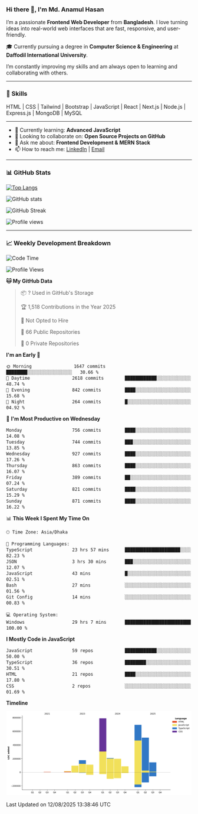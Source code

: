 ### Hi there 👋, I'm Md. Anamul Hasan

I’m a passionate **Frontend Web Developer** from **Bangladesh**. I love turning ideas into real-world web interfaces that are fast, responsive, and user-friendly.

🎓 Currently pursuing a degree in **Computer Science & Engineering** at **Daffodil International University**.

I’m constantly improving my skills and am always open to learning and collaborating with others.

---

### 🚀 Skills
HTML | CSS | Tailwind | Bootstrap | JavaScript | React | Next.js | Node.js | Express.js | MongoDB | MySQL 

---

- 🌱 Currently learning: **Advanced JavaScript**
- 👯 Looking to collaborate on: **Open Source Projects on GitHub**
- 💬 Ask me about: **Frontend Development & MERN Stack**
- 📫 How to reach me: [LinkedIn](https://www.linkedin.com/in/mdanamulhasan201) | [Email](mailto:anamulhasan3625@gmail.com)

---

### 📊 GitHub Stats

[![Top Langs](https://github-readme-stats.vercel.app/api/top-langs/?username=mdanamulhasan201&layout=compact)](https://github.com/anuraghazra/github-readme-stats)

![GitHub stats](https://github-readme-stats.vercel.app/api?username=mdanamulhasan201&show_icons=true&count_private=true&theme=tokyonight)

![GitHub Streak](https://streak-stats.demolab.com?user=mdanamulhasan201&theme=tokyonight)

![Profile views](https://gpvc.arturio.dev/mdanamulhasan201)

---

### 📈 Weekly Development Breakdown

<!--START_SECTION:waka-->
![Code Time](http://img.shields.io/badge/Code%20Time-556%20hrs%202%20mins-blue)

![Profile Views](http://img.shields.io/badge/Profile%20Views-0-blue)

**🐱 My GitHub Data** 

> 📦 ? Used in GitHub's Storage 
 > 
> 🏆 1,518 Contributions in the Year 2025
 > 
> 🚫 Not Opted to Hire
 > 
> 📜 66 Public Repositories 
 > 
> 🔑 0 Private Repositories 
 > 
**I'm an Early 🐤** 

```text
🌞 Morning                1647 commits        ████████░░░░░░░░░░░░░░░░░   30.66 % 
🌆 Daytime                2618 commits        ████████████░░░░░░░░░░░░░   48.74 % 
🌃 Evening                842 commits         ████░░░░░░░░░░░░░░░░░░░░░   15.68 % 
🌙 Night                  264 commits         █░░░░░░░░░░░░░░░░░░░░░░░░   04.92 % 
```
📅 **I'm Most Productive on Wednesday** 

```text
Monday                   756 commits         ████░░░░░░░░░░░░░░░░░░░░░   14.08 % 
Tuesday                  744 commits         ███░░░░░░░░░░░░░░░░░░░░░░   13.85 % 
Wednesday                927 commits         ████░░░░░░░░░░░░░░░░░░░░░   17.26 % 
Thursday                 863 commits         ████░░░░░░░░░░░░░░░░░░░░░   16.07 % 
Friday                   389 commits         ██░░░░░░░░░░░░░░░░░░░░░░░   07.24 % 
Saturday                 821 commits         ████░░░░░░░░░░░░░░░░░░░░░   15.29 % 
Sunday                   871 commits         ████░░░░░░░░░░░░░░░░░░░░░   16.22 % 
```


📊 **This Week I Spent My Time On** 

```text
🕑︎ Time Zone: Asia/Dhaka

💬 Programming Languages: 
TypeScript               23 hrs 57 mins      █████████████████████░░░░   82.23 % 
JSON                     3 hrs 30 mins       ███░░░░░░░░░░░░░░░░░░░░░░   12.07 % 
JavaScript               43 mins             █░░░░░░░░░░░░░░░░░░░░░░░░   02.51 % 
Bash                     27 mins             ░░░░░░░░░░░░░░░░░░░░░░░░░   01.56 % 
Git Config               14 mins             ░░░░░░░░░░░░░░░░░░░░░░░░░   00.83 % 

💻 Operating System: 
Windows                  29 hrs 7 mins       █████████████████████████   100.00 % 
```

**I Mostly Code in JavaScript** 

```text
JavaScript               59 repos            ████████████░░░░░░░░░░░░░   50.00 % 
TypeScript               36 repos            ████████░░░░░░░░░░░░░░░░░   30.51 % 
HTML                     21 repos            ████░░░░░░░░░░░░░░░░░░░░░   17.80 % 
CSS                      2 repos             ░░░░░░░░░░░░░░░░░░░░░░░░░   01.69 % 
```



**Timeline**

![Lines of Code chart](https://raw.githubusercontent.com/mdanamulhasan201/mdanamulhasan201/main/assets/bar_graph.png)


 Last Updated on 12/08/2025 13:38:46 UTC
<!--END_SECTION:waka-->

